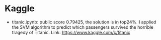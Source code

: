 # Kaggle
- titanic.ipynb: public score 0.79425, the solution is in top24%. I applied the SVM algorithm to predict which passengers survived the horrible tragedy of Titanic. Link: https://www.kaggle.com/c/titanic 
